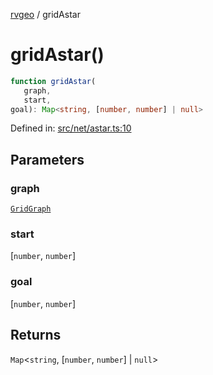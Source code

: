 [rvgeo](../index.md) / gridAstar

# gridAstar()

```ts
function gridAstar(
   graph, 
   start, 
goal): Map<string, [number, number] | null>
```

Defined in: [src/net/astar.ts:10](https://github.com/pzq123456/RVGeo/blob/e727f6f6e310621d656b74948bed9956ff45a613/src/net/astar.ts#L10)

## Parameters

### graph

[`GridGraph`](../interfaces/GridGraph.md)

### start

\[`number`, `number`\]

### goal

\[`number`, `number`\]

## Returns

`Map`\<`string`, \[`number`, `number`\] \| `null`\>
